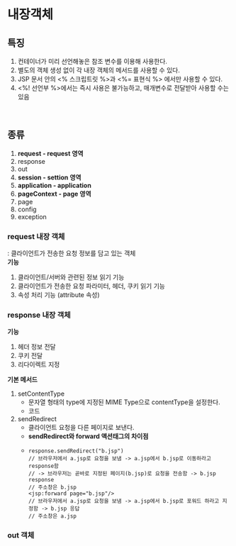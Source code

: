# 내장객체
## 특징
1. 컨테이너가 미리 선언해놓은 참조 변수를 이용해 사용한다.
2. 별도의 객체 생성 없이 각 내장 객체의 메서드를 사용할 수 있다.
3. JSP 문서 안의 <% 스크립트릿 %>과 <%= 표현식 %> 에서만 사용할 수 있다.
4. <%! 선언부 %>에서는 즉시 사용은 불가능하고, 매개변수로 전달받아 사용할 수는 있음
<br>

## 종류
1. **request - request 영역** 
2. response
3. out
4. **session - settion 영역**
5. **application - application**
6. **pageContext - page 영역**
7. page
8. config
9. exception

### request 내장 객체
: 클라이언트가 전송한 요청 정보를 담고 있는 객체<br>
**기능**
1. 클라이언트/서버와 관련된 정보 읽기 기능
2. 클라이언트가 전송한 요청 파라미터, 헤더, 쿠키 읽기 기능
3. 속성 처리 기능 (attribute 속성)

### response 내장 객체
**기능**
1. 헤더 정보 전달
2. 쿠키 전달
3. 리다이렉트 지정<br>

**기본 메서드**
1. setContentType
    - 문자열 형태의 type에 지정된 MIME Type으로 contentType을 설정한다.
    - 코드  
2. sendRedirect
     - 클라이언트 요청을 다른 페이지로 보낸다.
     - **sendRedirect와 forward 액션태그의 차이점**
     - ```
       response.sendRedirect("b.jsp")
       // 브라우저에서 a.jsp로 요청을 보냄 -> a.jsp에서 b.jsp로 이동하라고 response함
       // -> 브라우저는 곧바로 지정된 페이지(b.jsp)로 요청을 전송함 -> b.jsp response
       // 주소창은 b.jsp
       <jsp:forward page="b.jsp"/>
       // 브라우저에서 a.jsp로 요청을 보냄 -> a.jsp에서 b.jsp로 포워드 하라고 지정함 -> b.jsp 응답
       // 주소창은 a.jsp
       ```
### out 객체

